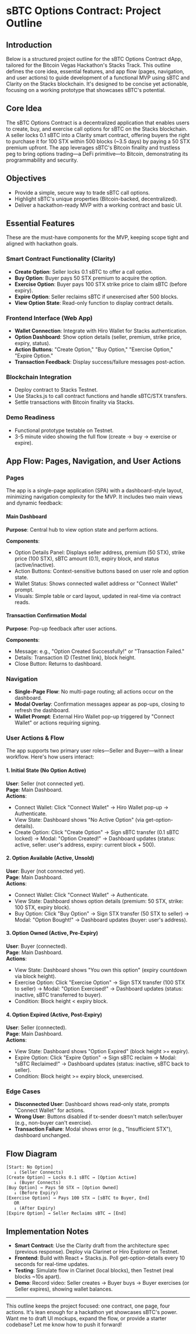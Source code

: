 # sBTC Options Contract: Project Outline

## Introduction

Below is a structured project outline for the sBTC Options Contract dApp, tailored for the Bitcoin Vegas Hackathon's Stacks Track. This outline defines the core idea, essential features, and app flow (pages, navigation, and user actions) to guide development of a functional MVP using sBTC and Clarity on the Stacks blockchain. It's designed to be concise yet actionable, focusing on a working prototype that showcases sBTC's potential.

## Core Idea

The sBTC Options Contract is a decentralized application that enables users to create, buy, and exercise call options for sBTC on the Stacks blockchain. A seller locks 0.1 sBTC into a Clarity smart contract, offering buyers the right to purchase it for 100 STX within 500 blocks (~3.5 days) by paying a 50 STX premium upfront. The app leverages sBTC's Bitcoin finality and trustless peg to bring options trading—a DeFi primitive—to Bitcoin, demonstrating its programmability and security.

## Objectives

- Provide a simple, secure way to trade sBTC call options.
- Highlight sBTC's unique properties (Bitcoin-backed, decentralized).
- Deliver a hackathon-ready MVP with a working contract and basic UI.

## Essential Features

These are the must-have components for the MVP, keeping scope tight and aligned with hackathon goals.

### Smart Contract Functionality (Clarity)

- **Create Option**: Seller locks 0.1 sBTC to offer a call option.
- **Buy Option**: Buyer pays 50 STX premium to acquire the option.
- **Exercise Option**: Buyer pays 100 STX strike price to claim sBTC (before expiry).
- **Expire Option**: Seller reclaims sBTC if unexercised after 500 blocks.
- **View Option State**: Read-only function to display contract details.

### Frontend Interface (Web App)

- **Wallet Connection**: Integrate with Hiro Wallet for Stacks authentication.
- **Option Dashboard**: Show option details (seller, premium, strike price, expiry, status).
- **Action Buttons**: "Create Option," "Buy Option," "Exercise Option," "Expire Option."
- **Transaction Feedback**: Display success/failure messages post-action.

### Blockchain Integration

- Deploy contract to Stacks Testnet.
- Use Stacks.js to call contract functions and handle sBTC/STX transfers.
- Settle transactions with Bitcoin finality via Stacks.

### Demo Readiness

- Functional prototype testable on Testnet.
- 3-5 minute video showing the full flow (create → buy → exercise or expire).

## App Flow: Pages, Navigation, and User Actions

### Pages

The app is a single-page application (SPA) with a dashboard-style layout, minimizing navigation complexity for the MVP. It includes two main views and dynamic feedback:

#### Main Dashboard

**Purpose**: Central hub to view option state and perform actions.

**Components**:

- Option Details Panel: Displays seller address, premium (50 STX), strike price (100 STX), sBTC amount (0.1), expiry block, and status (active/inactive).
- Action Buttons: Context-sensitive buttons based on user role and option state.
- Wallet Status: Shows connected wallet address or "Connect Wallet" prompt.
- Visuals: Simple table or card layout, updated in real-time via contract reads.

#### Transaction Confirmation Modal

**Purpose**: Pop-up feedback after user actions.

**Components**:

- Message: e.g., "Option Created Successfully!" or "Transaction Failed."
- Details: Transaction ID (Testnet link), block height.
- Close Button: Returns to dashboard.

### Navigation

- **Single-Page Flow**: No multi-page routing; all actions occur on the dashboard.
- **Modal Overlay**: Confirmation messages appear as pop-ups, closing to refresh the dashboard.
- **Wallet Prompt**: External Hiro Wallet pop-up triggered by "Connect Wallet" or actions requiring signing.

### User Actions & Flow

The app supports two primary user roles—Seller and Buyer—with a linear workflow. Here's how users interact:

#### 1. Initial State (No Option Active)

**User**: Seller (not connected yet).  
**Page**: Main Dashboard.  
**Actions**:

- Connect Wallet: Click "Connect Wallet" → Hiro Wallet pop-up → Authenticate.
- View State: Dashboard shows "No Active Option" (via get-option-details).
- Create Option: Click "Create Option" → Sign sBTC transfer (0.1 sBTC locked) → Modal: "Option Created!" → Dashboard updates (status: active, seller: user's address, expiry: current block + 500).

#### 2. Option Available (Active, Unsold)

**User**: Buyer (not connected yet).  
**Page**: Main Dashboard.  
**Actions**:

- Connect Wallet: Click "Connect Wallet" → Authenticate.
- View State: Dashboard shows option details (premium: 50 STX, strike: 100 STX, expiry block).
- Buy Option: Click "Buy Option" → Sign STX transfer (50 STX to seller) → Modal: "Option Bought!" → Dashboard updates (buyer: user's address).

#### 3. Option Owned (Active, Pre-Expiry)

**User**: Buyer (connected).  
**Page**: Main Dashboard.  
**Actions**:

- View State: Dashboard shows "You own this option" (expiry countdown via block height).
- Exercise Option: Click "Exercise Option" → Sign STX transfer (100 STX to seller) → Modal: "Option Exercised!" → Dashboard updates (status: inactive, sBTC transferred to buyer).
- Condition: Block height < expiry block.

#### 4. Option Expired (Active, Post-Expiry)

**User**: Seller (connected).  
**Page**: Main Dashboard.  
**Actions**:

- View State: Dashboard shows "Option Expired" (block height >= expiry).
- Expire Option: Click "Expire Option" → Sign sBTC reclaim → Modal: "sBTC Reclaimed!" → Dashboard updates (status: inactive, sBTC back to seller).
- Condition: Block height >= expiry block, unexercised.

### Edge Cases

- **Disconnected User**: Dashboard shows read-only state, prompts "Connect Wallet" for actions.
- **Wrong User**: Buttons disabled if tx-sender doesn't match seller/buyer (e.g., non-buyer can't exercise).
- **Transaction Failure**: Modal shows error (e.g., "Insufficient STX"), dashboard unchanged.

## Flow Diagram

```
[Start: No Option]
   ↓ (Seller Connects)
[Create Option] → Locks 0.1 sBTC → [Option Active]
   ↓ (Buyer Connects)
[Buy Option] → Pays 50 STX → [Option Owned]
   ↓ (Before Expiry)
[Exercise Option] → Pays 100 STX → [sBTC to Buyer, End]
   OR
   ↓ (After Expiry)
[Expire Option] → Seller Reclaims sBTC → [End]
```

## Implementation Notes

- **Smart Contract**: Use the Clarity draft from the architecture spec (previous response). Deploy via Clarinet or Hiro Explorer on Testnet.
- **Frontend**: Build with React + Stacks.js. Poll get-option-details every 10 seconds for real-time updates.
- **Testing**: Simulate flow in Clarinet (local blocks), then Testnet (real blocks ~10s apart).
- **Demo**: Record video: Seller creates → Buyer buys → Buyer exercises (or Seller expires), showing wallet balances.

---

This outline keeps the project focused: one contract, one page, four actions. It's lean enough for a hackathon yet showcases sBTC's power. Want me to draft UI mockups, expand the flow, or provide a starter codebase? Let me know how to push it forward!
